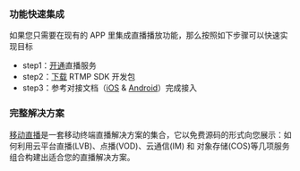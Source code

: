 
### 功能快速集成
如果您只需要在现有的 APP 里集成直播播放功能，那么按照如下步骤可以快速实现目标
- step1：[开通](http://console.tcecqpoc.fsphere.cn/live)直播服务
- step2：[下载](http://tcecqpoc.fsphere.cn/document/product/454/7873) RTMP SDK 开发包
- step3：参考对接文档（[iOS](http://tcecqpoc.fsphere.cn/document/product/454/7880) & [Android](http://tcecqpoc.fsphere.cn/document/product/454/7886)）完成接入


### 完整解决方案
[移动直播](http://tcecqpoc.fsphere.cn/product/mlvb)是一套移动终端直播解决方案的集合，它以免费源码的形式向您展示：如何利用云平台直播(LVB)、点播(VOD)、云通信(IM) 和 对象存储(COS)等几项服务组合构建出适合您的直播解决方案。
